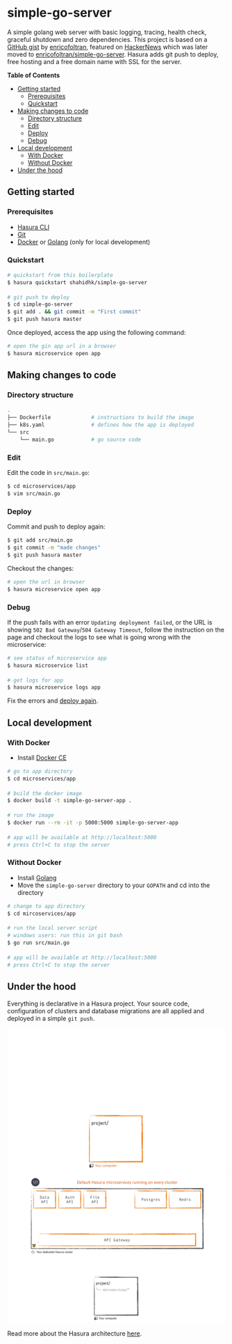 # simple-go-server

A simple golang web server with basic logging, tracing, health check, graceful shutdown and zero dependencies. This project is based on a [GitHub gist](https://gist.github.com/enricofoltran/10b4a980cd07cb02836f70a4ab3e72d7) by [enricofoltran](https://github.com/enricofoltran), featured on [HackerNews](https://news.ycombinator.com/item?id=16090977) which was later moved to [enricofoltran/simple-go-server](https://github.com/enricofoltran/simple-go-server). Hasura adds git push to deploy, free hosting and a free domain name with SSL for the server.

<!-- markdown-toc start - Don't edit this section. Run M-x markdown-toc-refresh-toc -->
**Table of Contents**

- [Getting started](#getting-started)
  - [Prerequisites](#prerequisites)
  - [Quickstart](#quickstart)
- [Making changes to code](#making-changes-to-code)
  - [Directory structure](#directory-structure)
  - [Edit](#edit)
  - [Deploy](#deploy)
  - [Debug](#debug)
- [Local development](#local-development)
  - [With Docker](#with-docker)
  - [Without Docker](#without-docker)
- [Under the hood](#under-the-hood)

<!-- markdown-toc end -->

## Getting started

### Prerequisites

- [Hasura CLI](https://docs.hasura.io/0.15/manual/install-hasura-cli.html)
- [Git](https://git-scm.com/)
- [Docker](https://docs.docker.com/engine/installation/) or [Golang](https://golang.org/doc/install) (only for local development)

### Quickstart

```bash
# quickstart from this boilerplate
$ hasura quickstart shahidhk/simple-go-server

# git push to deploy
$ cd simple-go-server
$ git add . && git commit -m "First commit"
$ git push hasura master
```

Once deployed, access the app using the following command:

```bash
# open the gin app url in a browser
$ hasura microservice open app
```

## Making changes to code

### Directory structure

```bash
.
├── Dockerfile             # instructions to build the image
├── k8s.yaml               # defines how the app is deployed
└── src
    └── main.go            # go source code

```

### Edit

Edit the code in `src/main.go`:

```bash
$ cd microservices/app
$ vim src/main.go
```

### Deploy

Commit and push to deploy again:

```bash
$ git add src/main.go
$ git commit -m "made changes"
$ git push hasura master

```

Checkout the changes:

```bash
# open the url in browser
$ hasura microservice open app
```

### Debug

If the push fails with an error `Updating deployment failed`, or the URL is showing `502 Bad Gateway`/`504 Gateway Timeout`, follow the instruction on the page and checkout the logs to see what is going wrong with the microservice:

```bash
# see status of microservice app
$ hasura microservice list

# get logs for app
$ hasura microservice logs app
```

Fix the errors and [deploy again](#deploy).

## Local development

### With Docker

- Install [Docker CE](https://docs.docker.com/engine/installation/)

```bash
# go to app directory
$ cd microservices/app

# build the docker image
$ docker build -t simple-go-server-app .

# run the image
$ docker run --rm -it -p 5000:5000 simple-go-server-app

# app will be available at http://localhost:5000
# press Ctrl+C to stop the server
```

### Without Docker

- Install [Golang](https://golang.org/doc/install)
- Move the `simple-go-server` directory to your `GOPATH` and cd into the directory

```bash
# change to app directory
$ cd mircoservices/app

# run the local server script
# windows users: run this in git bash
$ go run src/main.go

# app will be available at http://localhost:5000
# press Ctrl+C to stop the server
```

## Under the hood

Everything is declarative in a Hasura project. Your source code, configuration of clusters and database migrations are all applied and deployed in a simple `git push`.

 ![architecture-microservices](assets/deploy.gif)
 ![architecture-baas](assets/baas.gif)

Read more about the Hasura architecture [here](https://docs.hasura.io/0.15/manual/cluster/architecture.html).
